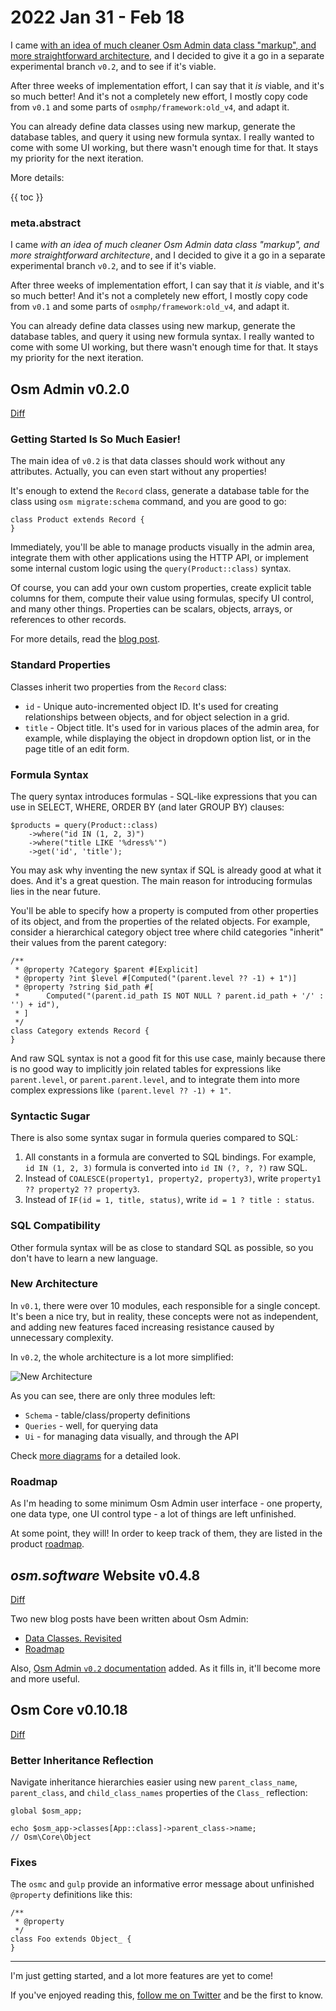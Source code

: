 # 2022 Jan 31 - Feb 18

I came [with an idea of much cleaner Osm Admin data class "markup", and more straightforward architecture](02-data-classes-revisited.md), and I decided to give it a go in a separate experimental branch `v0.2`, and to see if it's viable.

After three weeks of implementation effort, I can say that it *is* viable, and it's so much better! And it's not a completely new effort, I mostly copy code from `v0.1` and some parts of `osmphp/framework:old_v4`, and adapt it.

You can already define data classes using new markup, generate the database tables, and query it using new formula syntax. I really wanted to come with some UI working, but there wasn't enough time for that. It stays my priority for the next iteration.    

More details:

{{ toc }}

### meta.abstract

I came *with an idea of much cleaner Osm Admin data class "markup", and more straightforward architecture*, and I decided to give it a go in a separate experimental branch `v0.2`, and to see if it's viable.

After three weeks of implementation effort, I can say that it *is* viable, and it's so much better! And it's not a completely new effort, I mostly copy code from `v0.1` and some parts of `osmphp/framework:old_v4`, and adapt it.

You can already define data classes using new markup, generate the database tables, and query it using new formula syntax. I really wanted to come with some UI working, but there wasn't enough time for that. It stays my priority for the next iteration.

## Osm Admin v0.2.0

[Diff](https://github.com/osmphp/admin/compare/v0.1.5...v0.2.0)

### Getting Started Is So Much Easier!

The main idea of `v0.2` is that data classes should work without any attributes. Actually, you can even start without any properties! 

It's enough to extend the `Record` class, generate a database table for the class using `osm migrate:schema` command, and you are good to go:

    class Product extends Record {
    }

Immediately, you'll be able to manage products visually in the admin area, integrate them with other applications using the HTTP API, or implement some internal custom logic using the `query(Product::class)` syntax. 

Of course, you can add your own custom properties, create explicit table columns for them, compute their value using formulas, specify UI control, and many other things. Properties can be scalars, objects, arrays, or references to other records. 

For more details, read the [blog post](02-data-classes-revisited.md).   

### Standard Properties

Classes inherit two properties from the `Record` class:

* `id` - Unique auto-incremented object ID. It's used for creating relationships between objects, and for object selection in a grid.  
* `title` - Object title. It's used for in various places of the admin area, for example, while displaying the object in dropdown option list, or in the page title of an edit form. 

### Formula Syntax

The query syntax introduces formulas - SQL-like expressions that you can use in SELECT, WHERE, ORDER BY (and later GROUP BY) clauses:

    $products = query(Product::class)
        ->where("id IN (1, 2, 3)")
        ->where("title LIKE '%dress%'")
        ->get('id', 'title');
        
You may ask why inventing the new syntax if SQL is already good at what it does. And it's a great question. The main reason for introducing formulas lies in the near future. 

You'll be able to specify how a property is computed from other properties of its object, and from the properties of the related objects. For example, consider a hierarchical category object tree where child categories "inherit" their values from the parent category:

    /**
     * @property ?Category $parent #[Explicit]
     * @property ?int $level #[Computed("(parent.level ?? -1) + 1")]
     * @property ?string $id_path #[
     *      Computed("(parent.id_path IS NOT NULL ? parent.id_path + '/' : '') + id"),
     * ]
     */
    class Category extends Record {
    }     

And raw SQL syntax is not a good fit for this use case, mainly because there is no good way to implicitly join related tables for expressions like `parent.level`, or `parent.parent.level`, and to integrate them into more complex expressions like `(parent.level ?? -1) + 1"`.

### Syntactic Sugar

There is also some syntax sugar in formula queries compared to SQL:

1. All constants in a formula are converted to SQL bindings. For example, `id IN (1, 2, 3)` formula is converted into `id IN (?, ?, ?)` raw SQL.
2. Instead of `COALESCE(property1, property2, property3)`, write `property1 ?? property2 ?? property3`.
3. Instead of `IF(id = 1, title, status)`, write `id = 1 ? title : status`.    

### SQL Compatibility

Other formula syntax will be as close to standard SQL as possible, so you don't have to learn a new language.

### New Architecture

In `v0.1`, there were over 10 modules, each responsible for a single concept. It's been a nice try, but in reality, these concepts were not as independent, and adding new features faced increasing resistance caused by unnecessary complexity.

In `v0.2`, the whole architecture is a lot more simplified:

![New Architecture](index_v2.png)

As you can see, there are only three modules left:

* `Schema` - table/class/property definitions
* `Queries` - well, for querying data
* `Ui` - for managing data visually, and through the API

Check [more diagrams](https://osm.software/docs/admin/0.2/object-model/overview.html) for a detailed look. 

### Roadmap

As I'm heading to some minimum Osm Admin user interface - one property, one data type, one UI control type - a lot of things are left unfinished.

At some point, they will! In order to keep track of them, they are listed in the product [roadmap](17-data-roadmap.md).
 
## *osm.software* Website v0.4.8

[Diff](https://github.com/osmphp/osmsoftware-website/compare/v0.4.7...v0.4.8)

Two new blog posts have been written about Osm Admin:

* [Data Classes. Revisited](02-data-classes-revisited.md)
* [Roadmap](17-data-roadmap.md)

Also, [Osm Admin `v0.2` documentation](https://osm.software/docs/admin/0.2/index.html) added. As it fills in, it'll become more and more useful.

## Osm Core v0.10.18

[Diff](https://github.com/osmphp/core/compare/v0.10.15...v0.10.18)

### Better Inheritance Reflection

Navigate inheritance hierarchies easier using new `parent_class_name`, `parent_class`, and `child_class_names` properties of the `Class_` reflection:

    global $osm_app;
    
    echo $osm_app->classes[App::class]->parent_class->name;
    // Osm\Core\Object  

### Fixes

The `osmc` and `gulp` provide an informative error message about unfinished `@property` definitions like this:

    /**
     * @property
     */
    class Foo extends Object_ {
    }

--- 

I'm just getting started, and a lot more features are yet to come!

If you've enjoyed reading this, [follow me on Twitter](https://twitter.com/v_osmianski) and be the first to know.
